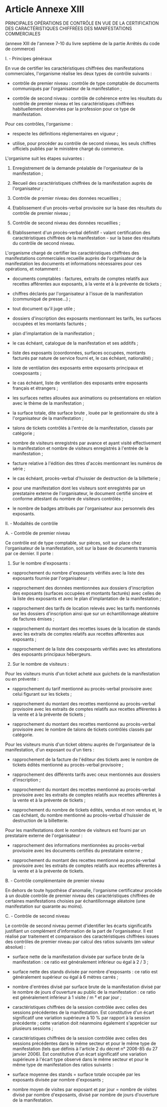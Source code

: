 # Article Annexe XIII

PRINCIPALES OPÉRATIONS DE CONTRÔLE EN VUE DE LA CERTIFICATION DES CARACTÉRISTIQUES CHIFFRÉES DES MANIFESTATIONS COMMERCIALES

(annexe XIII de l'annexe 7-10 du livre septième de la partie Arrêtés du code de commerce)

I. - Principes généraux

En vue de certifier les caractéristiques chiffrées des manifestations commerciales, l'organisme réalise les deux types de contrôle suivants :

- contrôle de premier niveau : contrôle de type comptable de documents communiqués par l'organisateur de la manifestation ;

- contrôle de second niveau : contrôle de cohérence entre les résultats du contrôle de premier niveau et les caractéristiques chiffrées habituellement observées par la profession pour ce type de manifestation.

Pour ces contrôles, l'organisme :

- respecte les définitions réglementaires en vigueur ;

- utilise, pour procéder au contrôle de second niveau, les seuls chiffres officiels publiés par le ministère chargé du commerce.

L'organisme suit les étapes suivantes :

1. Enregistrement de la demande préalable de l'organisateur de la manifestation ;

2. Recueil des caractéristiques chiffrées de la manifestation auprès de l'organisateur ;

3. Contrôle de premier niveau des données recueillies ;

4. Etablissement d'un procès-verbal provisoire sur la base des résultats du contrôle de premier niveau ;

5. Contrôle de second niveau des données recueillies ;

6. Etablissement d'un procès-verbal définitif - valant certification des caractéristiques chiffrées de la manifestation - sur la base des résultats du contrôle de second niveau.

L'organisme chargé de certifier les caractéristiques chiffrées des manifestations commerciales recueille auprès de l'organisateur de la manifestation les documents et informations nécessaires pour ces opérations, et notamment :

- documents comptables : factures, extraits de comptes relatifs aux recettes afférentes aux exposants, à la vente et à la prévente de tickets ;

- chiffres déclarés par l'organisateur à l'issue de la manifestation (communiqué de presse...) ;

- tout document qu'il juge utile ;

- dossiers d'inscription des exposants mentionnant les tarifs, les surfaces occupées et les montants facturés ;

- plan d'implantation de la manifestation ;

- le cas échéant, catalogue de la manifestation et ses additifs ;

- liste des exposants (coordonnées, surfaces occupées, montants facturés par nature de service fourni et, le cas échéant, nationalité) ;

- liste de ventilation des exposants entre exposants principaux et coexposants ;

- le cas échéant, liste de ventilation des exposants entre exposants français et étrangers ;

- les surfaces nettes allouées aux animations ou présentations en relation avec le thème de la manifestation ;

- la surface totale, dite  surface brute , louée par le gestionnaire du site à l'organisateur de la manifestation ;

- talons de tickets contrôlés à l'entrée de la manifestation, classés par catégorie ;

- nombre de visiteurs enregistrés par avance et ayant visité effectivement la manifestation et nombre de visiteurs enregistrés à l'entrée de la manifestation ;

- facture relative à l'édition des titres d'accès mentionnant les numéros de série ;

- le cas échéant, procès-verbal d'huissier de destruction de la billetterie ;

- pour une manifestation dont les visiteurs sont enregistrés par un prestataire externe de l'organisateur, le document certifié sincère et conforme attestant du nombre de visiteurs contrôlés ;

- le nombre de badges attribués par l'organisateur aux personnels des exposants.

II. - Modalités de contrôle

A. - Contrôle de premier niveau

Ce contrôle est de type comptable, sur pièces, soit sur place chez l'organisateur de la manifestation, soit sur la base de documents transmis par ce dernier. Il porte :

1. Sur le nombre d'exposants :

- rapprochement du nombre d'exposants vérifiés avec la liste des exposants fournie par l'organisateur ;

- rapprochement des données mentionnées aux dossiers d'inscription des exposants (surfaces occupées et montants facturés) avec celles de la liste des exposants et avec le plan d'implantation de la manifestation ;

- rapprochement des tarifs de location relevés avec les tarifs mentionnés sur les dossiers d'inscription ainsi que sur un échantillonnage aléatoire de factures émises ;

- rapprochement du montant des recettes issues de la location de stands avec les extraits de comptes relatifs aux recettes afférentes aux exposants ;

- rapprochement de la liste des coexposants vérifiés avec les attestations des exposants principaux hébergeurs.

2. Sur le nombre de visiteurs :

Pour les visiteurs munis d'un ticket acheté aux guichets de la manifestation ou en prévente :

- rapprochement du tarif mentionné au procès-verbal provisoire avec celui figurant sur les tickets ;

- rapprochement du montant des recettes mentionné au procès-verbal provisoire avec les extraits de comptes relatifs aux recettes afférentes à la vente et à la prévente de tickets ;

- rapprochement du montant des recettes mentionné au procès-verbal provisoire avec le nombre de talons de tickets contrôlés classés par catégorie.

Pour les visiteurs munis d'un ticket obtenu auprès de l'organisateur de la manifestation, d'un exposant ou d'un tiers :

- rapprochement de la facture de l'éditeur des tickets avec le nombre de tickets édités mentionné au procès-verbal provisoire ;

- rapprochement des différents tarifs avec ceux mentionnés aux dossiers d'inscription ;

- rapprochement du montant des recettes mentionné au procès-verbal provisoire avec les extraits de comptes relatifs aux recettes afférentes à la vente et à la prévente de tickets ;

- rapprochement du nombre de tickets édités, vendus et non vendus et, le cas échéant, du nombre mentionné au procès-verbal d'huissier de destruction de la billetterie.

Pour les manifestations dont le nombre de visiteurs est fourni par un prestataire externe de l'organisateur :

- rapprochement des informations mentionnées au procès-verbal provisoire avec les documents certifiés du prestataire externe ;

- rapprochement du montant des recettes mentionné au procès-verbal provisoire avec les extraits de comptes relatifs aux recettes afférentes à la vente et à la prévente de tickets.

B. - Contrôle complémentaire de premier niveau

En dehors de toute hypothèse d'anomalie, l'organisme certificateur procède à un double contrôle de premier niveau des caractéristiques chiffrées de certaines manifestations choisies par échantillonnage aléatoire (une manifestation sur quarante au moins).

C. - Contrôle de second niveau

Le contrôle de second niveau permet d'identifier les écarts significatifs justifiant un complément d'information de la part de l'organisateur. Il est réalisé par traitement et comparaison des caractéristiques chiffrées issues des contrôles de premier niveau par calcul des ratios suivants (en valeur absolue) :

- surface nette de la manifestation divisée par surface brute de la manifestation : ce ratio est généralement inférieur ou égal à 2 / 3 ;

- surface nette des stands divisée par nombre d'exposants : ce ratio est généralement supérieur ou égal à 6 mètres carrés ;

- nombre d'entrées divisé par surface brute de la manifestation divisé par le nombre de jours d'ouverture au public de la manifestation : ce ratio est généralement inférieur à 1 visite / m ² et par jour ;

- caractéristiques chiffrées de la session contrôlée avec celles des sessions précédentes de la manifestation. Est constitutive d'un écart significatif une variation supérieure à 10 % par rapport à la session précédente ; cette variation doit néanmoins également s'apprécier sur plusieurs sessions ;

- caractéristiques chiffrées de la session contrôlée avec celles des sessions précédentes dans le même secteur et pour le même type de manifestation (tels que définis à l'article 2 du décret n° 2006-85 du 27 janvier 2006). Est constitutive d'un écart significatif une variation supérieure à l'écart type observé dans le même secteur et pour le même type de manifestation des ratios suivants :

- surface moyenne des stands = surface totale occupée par les exposants divisée par nombre d'exposants ;

- nombre moyen de visites par exposant et par jour = nombre de visites divisé par nombre d'exposants, divisé par nombre de jours d'ouverture de la manifestation.
